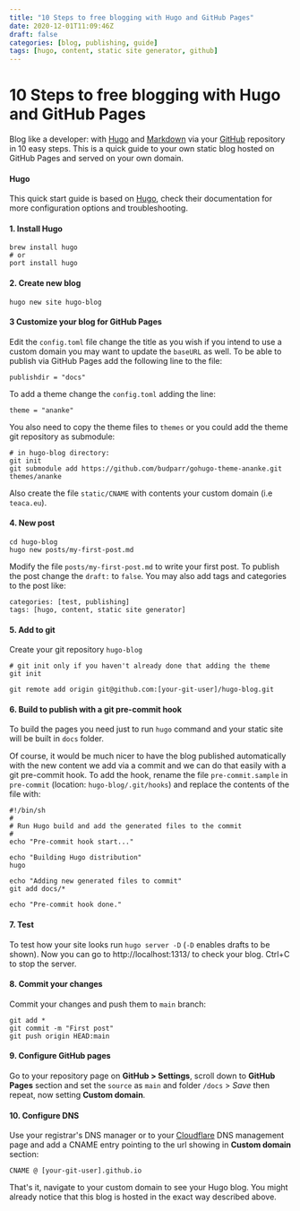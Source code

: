 ```yaml
---
title: "10 Steps to free blogging with Hugo and GitHub Pages"
date: 2020-12-01T11:09:46Z
draft: false
categories: [blog, publishing, guide]
tags: [hugo, content, static site generator, github]
---
```

# 10 Steps to free blogging with Hugo and GitHub Pages
Blog like a developer: with [Hugo](https://gohugo.io/) and [Markdown](https://www.markdownguide.org/getting-started/) via your [GitHub](https://github.com) repository in 10 easy steps.
This is a quick guide to your own static blog hosted on GitHub Pages and served on your own domain.

#### Hugo
This quick start guide is based on [Hugo](https://gohugo.io/getting-started/quick-start/), check their documentation for more configuration options and troubleshooting.

#### 1. Install Hugo
```
brew install hugo
# or
port install hugo
```

#### 2. Create new blog
```
hugo new site hugo-blog
```
#### 3 Customize your blog for GitHub Pages
Edit the `config.toml` file change the title as you wish if you intend to use a custom domain you may want to update the `baseURL` as well.
To be able to publish via GitHub Pages add the following line to the file:
```
publishdir = "docs"
```
To add a theme change the `config.toml` adding the line:
```
theme = "ananke"
```
You also need to copy the theme files to `themes` or you could add the theme git repository as submodule:
```
# in hugo-blog directory:
git init
git submodule add https://github.com/budparr/gohugo-theme-ananke.git themes/ananke
```

Also create the file `static/CNAME` with contents your custom domain (i.e `teaca.eu`).

#### 4. New post
```
cd hugo-blog
hugo new posts/my-first-post.md
```
Modify the file `posts/my-first-post.md` to write your first post. To publish the post change the `draft:` to  `false`. 
You may also add tags and categories to the post like:
```
categories: [test, publishing]
tags: [hugo, content, static site generator]
```

#### 5. Add to git
Create your git repository `hugo-blog`
```
# git init only if you haven't already done that adding the theme
git init

git remote add origin git@github.com:[your-git-user]/hugo-blog.git
```

#### 6. Build to publish with a git pre-commit hook
To build the pages you need just to run `hugo` command and your static site will be built in `docs` folder. 

Of course, it would be much nicer to have the blog published automatically with the new content we add via a commit and we can do that easily with a git pre-commit hook.
To add the hook, rename the file `pre-commit.sample` in `pre-commit` (location: `hugo-blog/.git/hooks`) and replace the contents of the file with: 
```
#!/bin/sh
#
# Run Hugo build and add the generated files to the commit
#
echo "Pre-commit hook start..."

echo "Building Hugo distribution"
hugo

echo "Adding new generated files to commit"
git add docs/*

echo "Pre-commit hook done."
```

#### 7. Test
To test how your site looks run ``hugo server -D`` (`-D` enables drafts to be shown).
Now you can go to http://localhost:1313/ to check your blog. Ctrl+C to stop the server.

#### 8. Commit your changes
Commit your changes and push them to `main` branch:
```
git add *
git commit -m "First post"
git push origin HEAD:main
```

#### 9. Configure GitHub pages
Go to your repository page on **GitHub > Settings**, scroll down to **GitHub Pages** section and set the `source` as `main` and folder `/docs` > _Save_ then repeat, now setting **Custom domain**.

#### 10. Configure DNS
Use your registrar's DNS manager or to your [Cloudflare](https://cloudflare.com) DNS management page and add a CNAME entry pointing to the url showing in **Custom domain** section:
```
CNAME @ [your-git-user].github.io 
```

That's it, navigate to your custom domain to see your Hugo blog.
You might already notice that this blog is hosted in the exact way described above. 